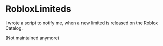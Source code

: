 # RobloxLimiteds
I wrote a script to notify me, when a new limited is released on the Roblox Catalog.

(Not maintained anymore)
